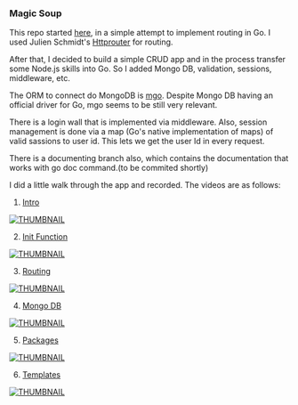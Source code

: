 ### Magic Soup

This repo started [here](https://github.com/michaeldebarros/go-routing), in a simple attempt to implement routing in Go.  I used Julien Schmidt's [Httprouter](https://github.com/julienschmidt/httprouter) for routing. 

After that, I decided to build a simple CRUD app and in the process transfer some Node.js skills into Go. So I added Mongo DB, validation, sessions, middleware, etc. 

The ORM to connect do MongoDB is [mgo](https://godoc.org/labix.org/v2/mgo). Despite Mongo DB having an official driver for Go, mgo seems to be still very relevant. 

There is a login wall that is implemented via middleware. Also, session management is done via a map (Go's native implementation of maps) of valid sassions to user id. This lets we get the user Id in every request.


There is a documenting branch also, which contains the documentation that works with go doc command.(to be commited shortly)

I did a little walk through the app and recorded. The videos are as follows:

1) [Intro](https://www.youtube.com/watch?v=ZkjOEUYEYBI)

[![THUMBNAIL](https://img.youtube.com/vi/ZkjOEUYEYBI/mqdefault.jpg)](https://www.youtube.com/watch?v=ZkjOEUYEYBI)

2) [Init Function](https://www.youtube.com/watch?v=pf2VQChWiC0&t=79s)

[![THUMBNAIL](https://img.youtube.com/vi/pf2VQChWiC0/mqdefault.jpg)](https://www.youtube.com/watch?v=pf2VQChWiC0)

3) [Routing](https://youtu.be/Egzt5Bnl414)

[![THUMBNAIL](https://img.youtube.com/vi/Egzt5Bnl414/mqdefault.jpg)](https://youtu.be/Egzt5Bnl414)

4) [Mongo DB](https://youtu.be/Hd7XAf7D2JA)

[![THUMBNAIL](https://img.youtube.com/vi/Hd7XAf7D2JA/mqdefault.jpg)](https://youtu.be/Hd7XAf7D2JA)

5) [Packages](https://youtu.be/EaaEijKiu54)

[![THUMBNAIL](https://img.youtube.com/vi/EaaEijKiu54/mqdefault.jpg)](https://youtu.be/EaaEijKiu54)

6) [Templates](https://youtu.be/s1dyiXoSC-E)

[![THUMBNAIL](https://img.youtube.com/vi/s1dyiXoSC-E/mqdefault.jpg)](https://youtu.be/s1dyiXoSC-E)



